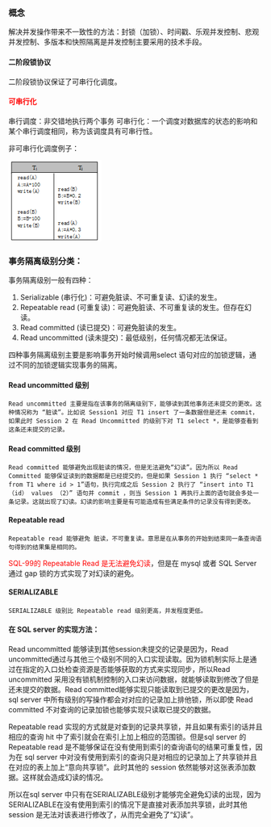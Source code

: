 ### 概念

解决并发操作带来不一致性的方法：封锁（加锁）、时间戳、乐观并发控制、悲观并发控制、多版本和快照隔离是并发控制主要采用的技术手段。

#### 二阶段锁协议

二阶段锁协议保证了可串行化调度。

#### <font color='red'>可串行化</font>

串行调度：非交错地执行两个事务
可串行化：一个调度对数据库的状态的影响和某个串行调度相同，称为该调度具有可串行性。

非可串行化调度例子：

![](img/可串行化事务图.png)

### 事务隔离级别分类：

事务隔离级别一般有四种：

1. Serializable (串行化)：可避免脏读、不可重复读、幻读的发生。
2. Repeatable read (可重复读)：可避免脏读、不可重复读的发生。但存在幻读。
3. Read committed (读已提交)：可避免脏读的发生。
4. Read uncommitted (读未提交)：最低级别，任何情况都无法保证。

四种事务隔离级别主要是影响事务开始时候调用select 语句对应的加锁逻辑，通过不同的加锁逻辑实现事务的隔离。

#### Read uncommitted 级别

    Read uncommitted 主要是指在该事务的隔离级别下，能够读到其他事务还未提交的更改。这种情况称为 “脏读”。比如说 Session1 对应 T1 insert 了一条数据但是还未 commit，如果此时 Session 2 在 Read Uncommitted 的级别下对 T1 select *，是能够查看到这条还未提交的记录。

#### Read committed 级别

    Read committed 能够避免出现脏读的情况，但是无法避免“幻读”。因为所以 Read Committed 能够保证读到的数据都是已经提交的，但是如果 Session 1 执行 “select * from T1 where id > 1”语句，执行完成之后 Session 2 执行了 “insert into T1 （id） values （2）” 语句并 commit ，则当 Session 1 再执行上面的语句就会多处一条记录。这就出现了幻读。幻读的影响主要是有可能造成有些满足条件的记录没有得到更改。

#### Repeatable read

    Repeatable read 能够避免 脏读，不可重复读。意思是在从事务的开始到结束同一条查询语句得到的结果集是相同的。

<font color='red'>SQL-99的 Repeatable Read 是无法避免幻读</font>，但是在 mysql 或者 SQL Server 通过 gap 锁的方式实现了对幻读的避免。

#### SERIALIZABLE

    SERIALIZABLE 级别比 Repeatable read 级别更高，并发程度更低。

#### 在 SQL server 的实现方法：

<p>
    Read uncommitted 能够读到其他session未提交的记录是因为，Read uncommitted通过与其他三个级别不同的入口实现读取。因为锁机制实际上是通过在指定的入口处检查资源是否能够获取的方式来实现同步，所以Read uncommitted 采用没有锁机制控制的入口来访问数据，就能够读取到修改了但是还未提交的数据。Read committed能够实现只能读取到已提交的更改是因为，sql server 中所有级别的写操作都会对对应的记录加上排他锁，所以即使 Read committed 不对查询的记录加锁也能够实现只读取已提交的数据。
</p>

<p>
    Repeatable read 实现的方式就是对查到的记录共享锁，并且如果有索引的话并且相应的查询 hit 中了索引就会在索引上加上相应的范围锁。但是sql server 的 Repeatable read 是不能够保证在没有使用到索引的查询语句的结果可重复性，因为在 sql server 中对没有使用到索引的查询只是对相应的记录加上了共享锁并且在对应的表上加上“意向共享锁”。此时其他的 session 依然能够对这张表添加数据。这样就会造成幻读的情况。
</p>
<p>
    所以在sql server 中只有在SERIALIZABLE级别才能够完全避免幻读的出现，因为SERIALIZABLE在没有使用到索引的情况下是直接对表添加共享锁，此时其他 session 是无法对该表进行修改了，从而完全避免了“幻读”。
</p>
